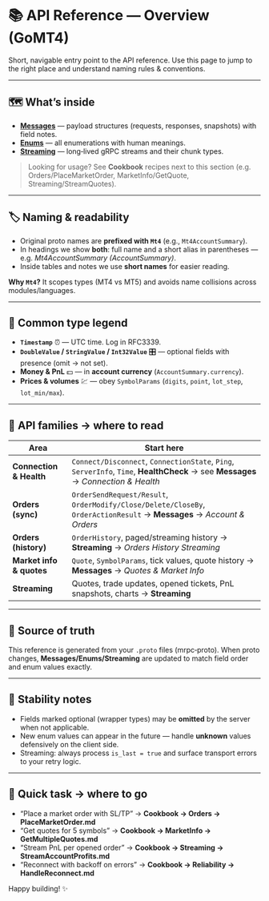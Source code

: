 # 📚 API Reference — Overview (GoMT4)

Short, navigable entry point to the API reference. Use this page to jump to the right place and understand naming rules & conventions.

---

## 🗺️ What’s inside

* **[Messages](./Messages.md)** — payload structures (requests, responses, snapshots) with field notes.
* **[Enums](./Enums.md)** — all enumerations with human meanings.
* **[Streaming](./Streaming.md)** — long‑lived gRPC streams and their chunk types.

> Looking for usage? See **Cookbook** recipes next to this section (e.g. Orders/PlaceMarketOrder, MarketInfo/GetQuote, Streaming/StreamQuotes).

---

## 🏷️ Naming & readability

* Original proto names are **prefixed with `Mt4`** (e.g., `Mt4AccountSummary`).
* In headings we show **both**: full name and a short alias in parentheses — e.g. *Mt4AccountSummary (AccountSummary)*.
* Inside tables and notes we use **short names** for easier reading.

**Why `Mt4`?** It scopes types (MT4 vs MT5) and avoids name collisions across modules/languages.

---

## 🧩 Common type legend

* **`Timestamp`** ⏰ — UTC time. Log in RFC3339.
* **`DoubleValue` / `StringValue` / `Int32Value`** 🎛 — optional fields with presence (omit → not set).
* **Money & PnL** 💵 — in **account currency** (`AccountSummary.currency`).
* **Prices & volumes** 💹 — obey `SymbolParams` (`digits`, `point`, `lot_step`, `lot_min/max`).

---

## 🔌 API families → where to read

| Area                     | Start here                                                                                                                        |
| ------------------------ | --------------------------------------------------------------------------------------------------------------------------------- |
| **Connection & Health**  | `Connect/Disconnect`, `ConnectionState`, `Ping`, `ServerInfo`, `Time`, **HealthCheck** → see **Messages** → *Connection & Health* |
| **Orders (sync)**        | `OrderSendRequest/Result`, `OrderModify/Close/Delete/CloseBy`, `OrderActionResult` → **Messages** → *Account & Orders*            |
| **Orders (history)**     | `OrderHistory`, paged/streaming history → **Streaming** → *Orders History Streaming*                                              |
| **Market info & quotes** | `Quote`, `SymbolParams`, tick values, quote history → **Messages** → *Quotes & Market Info*                                       |
| **Streaming**            | Quotes, trade updates, opened tickets, PnL snapshots, charts → **Streaming**                                                      |

---

## 🔗 Source of truth

This reference is generated from your `.proto` files (mrpc‑proto). When proto changes, **Messages/Enums/Streaming** are updated to match field order and enum values exactly.

---

## 🚦 Stability notes

* Fields marked optional (wrapper types) may be **omitted** by the server when not applicable.
* New enum values can appear in the future — handle **unknown** values defensively on the client side.
* Streaming: always process `is_last = true` and surface transport errors to your retry logic.

---

## 🧭 Quick task → where to go

* “Place a market order with SL/TP” → **Cookbook → Orders → PlaceMarketOrder.md**
* “Get quotes for 5 symbols” → **Cookbook → MarketInfo → GetMultipleQuotes.md**
* “Stream PnL per opened order” → **Cookbook → Streaming → StreamAccountProfits.md**
* “Reconnect with backoff on errors” → **Cookbook → Reliability → HandleReconnect.md**

Happy building! ✨
